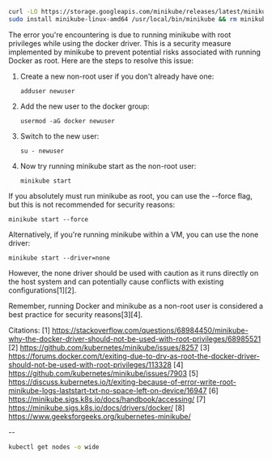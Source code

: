 ```bash
curl -LO https://storage.googleapis.com/minikube/releases/latest/minikube-linux-amd64
sudo install minikube-linux-amd64 /usr/local/bin/minikube && rm minikube-linux-amd64
```

The error you're encountering is due to running minikube with root privileges while using the docker driver. This is a security measure implemented by minikube to prevent potential risks associated with running Docker as root. Here are the steps to resolve this issue:

1. Create a new non-root user if you don't already have one:
   ```
   adduser newuser
   ```

2. Add the new user to the docker group:
   ```
   usermod -aG docker newuser
   ```

3. Switch to the new user:
   ```
   su - newuser
   ```

4. Now try running minikube start as the non-root user:
   ```
   minikube start
   ```

If you absolutely must run minikube as root, you can use the --force flag, but this is not recommended for security reasons:

```
minikube start --force
```

Alternatively, if you're running minikube within a VM, you can use the none driver:

```
minikube start --driver=none
```

However, the none driver should be used with caution as it runs directly on the host system and can potentially cause conflicts with existing configurations[1][2].

Remember, running Docker and minikube as a non-root user is considered a best practice for security reasons[3][4].

Citations:
[1] https://stackoverflow.com/questions/68984450/minikube-why-the-docker-driver-should-not-be-used-with-root-privileges/68985521
[2] https://github.com/kubernetes/minikube/issues/8257
[3] https://forums.docker.com/t/exiting-due-to-drv-as-root-the-docker-driver-should-not-be-used-with-root-privileges/113328
[4] https://github.com/kubernetes/minikube/issues/7903
[5] https://discuss.kubernetes.io/t/exiting-because-of-error-write-root-minikube-logs-laststart-txt-no-space-left-on-device/16947
[6] https://minikube.sigs.k8s.io/docs/handbook/accessing/
[7] https://minikube.sigs.k8s.io/docs/drivers/docker/
[8] https://www.geeksforgeeks.org/kubernetes-minikube/

--
```bash
kubectl get nodes -o wide
```